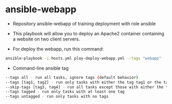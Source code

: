 # ansible-webapp
- Repository ansible-webapp of training deployment with role ansible
- This playbook will allow you to deploy an Apache2 container containing a website on two client servers.

- For deploy the webapp, run this command:
```sh
ansible-playbook -i hosts.yml play-deploy-webapp.yml --tags "webapp"
```
- Command-line ansible tag
```sh
--tags all - run all tasks, ignore tags (default behavior)
--tags [tag1, tag2] - run only tasks with either the tag tag1 or the tag tag2
--skip-tags [tag3, tag4] - run all tasks except those with either the tag tag3 or the tag tag4
--tags tagged - run only tasks with at least one tag
--tags untagged - run only tasks with no tags
```